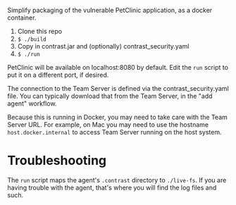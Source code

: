 Simplify packaging of the vulnerable PetClinic application, as a docker
container.

1. Clone this repo
2. `$ ./build`
3. Copy in contrast.jar and (optionally) contrast_security.yaml
4. `$ ./run`

PetClinic will be available on localhost:8080 by default.  Edit the `run`
script to put it on a different port, if desired.

The connection to the Team Server is defined via the contrast_security.yaml
file.  You can typically download that from the Team Server, in the "add
agent" workflow.

Because this is running in Docker, you may need to take care with the
Team Server URL.  For example, on Mac you may need to use the hostname
`host.docker.internal` to access Team Server running on the host system.

# Troubleshooting

The `run` script maps the agent's `.contrast` directory to `./live-fs`.  If
you are having trouble with the agent, that's where you will find the log files
and such.
